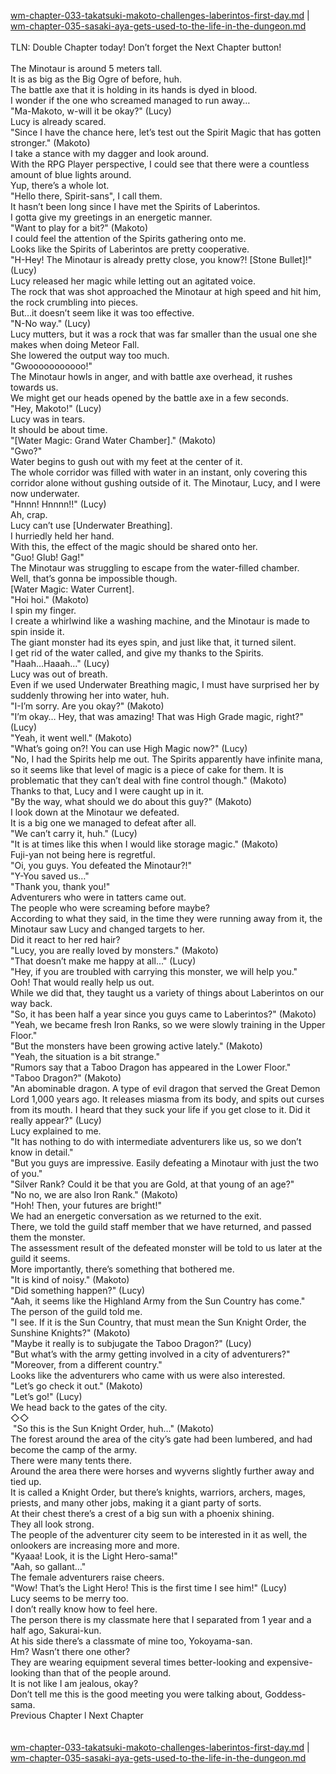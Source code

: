 [wm-chapter-033-takatsuki-makoto-challenges-laberintos-first-day.md](./wm-chapter-033-takatsuki-makoto-challenges-laberintos-first-day.md) | [wm-chapter-035-sasaki-aya-gets-used-to-the-life-in-the-dungeon.md](./wm-chapter-035-sasaki-aya-gets-used-to-the-life-in-the-dungeon.md) <br/>
<br/>
TLN: Double Chapter today! Don’t forget the Next Chapter button!<br/>
<br/>
The Minotaur is around 5 meters tall. <br/>
It is as big as the Big Ogre of before, huh.<br/>
The battle axe that it is holding in its hands is dyed in blood.<br/>
I wonder if the one who screamed managed to run away…<br/>
"Ma-Makoto, w-will it be okay?" (Lucy)<br/>
Lucy is already scared.<br/>
"Since I have the chance here, let’s test out the Spirit Magic that has gotten stronger." (Makoto)<br/>
I take a stance with my dagger and look around.<br/>
With the RPG Player perspective, I could see that there were a countless amount of blue lights around.<br/>
Yup, there’s a whole lot.<br/>
"Hello there, Spirit-sans", I call them.<br/>
It hasn’t been long since I have met the Spirits of Laberintos.<br/>
I gotta give my greetings in an energetic manner.<br/>
"Want to play for a bit?" (Makoto)<br/>
I could feel the attention of the Spirits gathering onto me.<br/>
Looks like the Spirits of Laberintos are pretty cooperative.<br/>
"H-Hey! The Minotaur is already pretty close, you know?! [Stone Bullet]!" (Lucy)<br/>
Lucy released her magic while letting out an agitated voice.<br/>
The rock that was shot approached the Minotaur at high speed and hit him, the rock crumbling into pieces.<br/>
But…it doesn’t seem like it was too effective.<br/>
"N-No way." (Lucy)<br/>
Lucy mutters, but it was a rock that was far smaller than the usual one she makes when doing Meteor Fall.<br/>
She lowered the output way too much.<br/>
"Gwooooooooooo!" <br/>
The Minotaur howls in anger, and with battle axe overhead, it rushes towards us.<br/>
We might get our heads opened by the battle axe in a few seconds.<br/>
"Hey, Makoto!" (Lucy)<br/>
Lucy was in tears.<br/>
It should be about time.<br/>
"[Water Magic: Grand Water Chamber]." (Makoto)<br/>
"Gwo?" <br/>
Water begins to gush out with my feet at the center of it.<br/>
The whole corridor was filled with water in an instant, only covering this corridor alone without gushing outside of it. The Minotaur, Lucy, and I were now underwater.<br/>
"Hnnn! Hnnnn!!" (Lucy) <br/>
Ah, crap.<br/>
Lucy can’t use [Underwater Breathing].<br/>
I hurriedly held her hand.<br/>
With this, the effect of the magic should be shared onto her.<br/>
"Guo! Glub! Gag!" <br/>
The Minotaur was struggling to escape from the water-filled chamber.<br/>
Well, that’s gonna be impossible though.<br/>
[Water Magic: Water Current].<br/>
"Hoi hoi." (Makoto)<br/>
I spin my finger.<br/>
I create a whirlwind like a washing machine, and the Minotaur is made to spin inside it.<br/>
The giant monster had its eyes spin, and just like that, it turned silent.<br/>
I get rid of the water called, and give my thanks to the Spirits.<br/>
"Haah…Haaah…" (Lucy)<br/>
Lucy was out of breath.<br/>
Even if we used Underwater Breathing magic, I must have surprised her by suddenly throwing her into water, huh.<br/>
"I-I’m sorry. Are you okay?" (Makoto)<br/>
"I’m okay… Hey, that was amazing! That was High Grade magic, right?" (Lucy)<br/>
"Yeah, it went well." (Makoto)<br/>
"What’s going on?! You can use High Magic now?" (Lucy)<br/>
"No, I had the Spirits help me out. The Spirits apparently have infinite mana, so it seems like that level of magic is a piece of cake for them. It is problematic that they can’t deal with fine control though." (Makoto)<br/>
Thanks to that, Lucy and I were caught up in it.<br/>
"By the way, what should we do about this guy?" (Makoto)<br/>
I look down at the Minotaur we defeated. <br/>
It is a big one we managed to defeat after all.<br/>
"We can’t carry it, huh." (Lucy)<br/>
"It is at times like this when I would like storage magic." (Makoto)<br/>
Fuji-yan not being here is regretful.<br/>
"Oi, you guys. You defeated the Minotaur?!" <br/>
"Y-You saved us…" <br/>
"Thank you, thank you!" <br/>
Adventurers who were in tatters came out.<br/>
The people who were screaming before maybe?<br/>
According to what they said, in the time they were running away from it, the Minotaur saw Lucy and changed targets to her.<br/>
Did it react to her red hair?<br/>
"Lucy, you are really loved by monsters." (Makoto)<br/>
"That doesn’t make me happy at all…" (Lucy)<br/>
"Hey, if you are troubled with carrying this monster, we will help you." <br/>
Ooh! That would really help us out.<br/>
While we did that, they taught us a variety of things about Laberintos on our way back.<br/>
"So, it has been half a year since you guys came to Laberintos?" (Makoto)<br/>
"Yeah, we became fresh Iron Ranks, so we were slowly training in the Upper Floor." <br/>
"But the monsters have been growing active lately." (Makoto)<br/>
"Yeah, the situation is a bit strange." <br/>
"Rumors say that a Taboo Dragon has appeared in the Lower Floor." <br/>
"Taboo Dragon?" (Makoto)<br/>
"An abominable dragon. A type of evil dragon that served the Great Demon Lord 1,000 years ago. It releases miasma from its body, and spits out curses from its mouth. I heard that they suck your life if you get close to it. Did it really appear?" (Lucy)<br/>
Lucy explained to me.<br/>
"It has nothing to do with intermediate adventurers like us, so we don’t know in detail." <br/>
"But you guys are impressive. Easily defeating a Minotaur with just the two of you." <br/>
"Silver Rank? Could it be that you are Gold, at that young of an age?" <br/>
"No no, we are also Iron Rank." (Makoto)<br/>
"Hoh! Then, your futures are bright!" <br/>
We had an energetic conversation as we returned to the exit. <br/>
There, we told the guild staff member that we have returned, and passed them the monster.<br/>
The assessment result of the defeated monster will be told to us later at the guild it seems.<br/>
More importantly, there’s something that bothered me.<br/>
"It is kind of noisy." (Makoto)<br/>
"Did something happen?" (Lucy)<br/>
"Aah, it seems like the Highland Army from the Sun Country has come."<br/>
The person of the guild told me.<br/>
"I see. If it is the Sun Country, that must mean the Sun Knight Order, the Sunshine Knights?" (Makoto)<br/>
"Maybe it really is to subjugate the Taboo Dragon?" (Lucy)<br/>
"But what’s with the army getting involved in a city of adventurers?" <br/>
"Moreover, from a different country." <br/>
Looks like the adventurers who came with us were also interested. <br/>
"Let’s go check it out." (Makoto)<br/>
"Let’s go!" (Lucy)<br/>
We head back to the gates of the city.<br/>
◇◇<br/>
 "So this is the Sun Knight Order, huh…" (Makoto)<br/>
The forest around the area of the city’s gate had been lumbered, and had become the camp of the army. <br/>
There were many tents there.<br/>
Around the area there were horses and wyverns slightly further away and tied up.<br/>
It is called a Knight Order, but there’s knights, warriors, archers, mages, priests, and many other jobs, making it a giant party of sorts. <br/>
At their chest there’s a crest of a big sun with a phoenix shining.<br/>
They all look strong.<br/>
The people of the adventurer city seem to be interested in it as well, the onlookers are increasing more and more.<br/>
"Kyaaa! Look, it is the Light Hero-sama!"<br/>
"Aah, so gallant…"<br/>
The female adventurers raise cheers.<br/>
"Wow! That’s the Light Hero! This is the first time I see him!" (Lucy)<br/>
Lucy seems to be merry too. <br/>
I don’t really know how to feel here.<br/>
The person there is my classmate here that I separated from 1 year and a half ago, Sakurai-kun.<br/>
At his side there’s a classmate of mine too, Yokoyama-san.<br/>
Hm? Wasn’t there one other?<br/>
They are wearing equipment several times better-looking and expensive-looking than that of the people around.<br/>
It is not like I am jealous, okay?<br/>
Don’t tell me this is the good meeting you were talking about, Goddess-sama.<br/>
Previous Chapter l Next Chapter<br/>
<br/> <br/>
[wm-chapter-033-takatsuki-makoto-challenges-laberintos-first-day.md](./wm-chapter-033-takatsuki-makoto-challenges-laberintos-first-day.md) | [wm-chapter-035-sasaki-aya-gets-used-to-the-life-in-the-dungeon.md](./wm-chapter-035-sasaki-aya-gets-used-to-the-life-in-the-dungeon.md) <br/>
